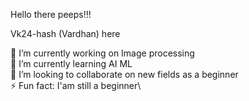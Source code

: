 Hello there peeps!!!


Vk24-hash (Vardhan) here


🔭 I’m currently working on Image processing\
🌱 I’m currently learning AI ML\
👯 I’m looking to collaborate on new fields as a beginner\
⚡ Fun fact: I'am still a beginner\
